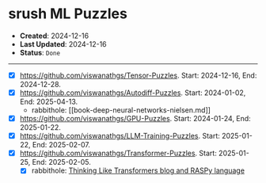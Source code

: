 # srush ML Puzzles

- **Created**: 2024-12-16
- **Last Updated**: 2024-12-16
- **Status**: `Done`

---

- [X] <https://github.com/viswanathgs/Tensor-Puzzles>. Start: 2024-12-16, End: 2024-12-28.
- [X] <https://github.com/viswanathgs/Autodiff-Puzzles>. Start: 2024-01-02, End: 2025-04-13.
  - rabbithole: [[book-deep-neural-networks-nielsen.md]]
- [X] <https://github.com/viswanathgs/GPU-Puzzles>. Start: 2024-01-24, End: 2025-01-22.
- [X] <https://github.com/viswanathgs/LLM-Training-Puzzles>. Start: 2025-01-22, End: 2025-02-07.
- [X] <https://github.com/viswanathgs/Transformer-Puzzles>. Start: 2025-01-25, End: 2025-02-05.
  - [X] rabbithole: [Thinking Like Transformers blog and RASPy language](https://srush.github.io/raspy/)
